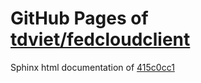 GitHub Pages of [tdviet/fedcloudclient](https://github.com/tdviet/fedcloudclient.git)
===
Sphinx html documentation of [415c0cc1](https://github.com/tdviet/fedcloudclient/tree/415c0cc11c9f80cba8a0c58e43c16f5e3c7e3af8)

